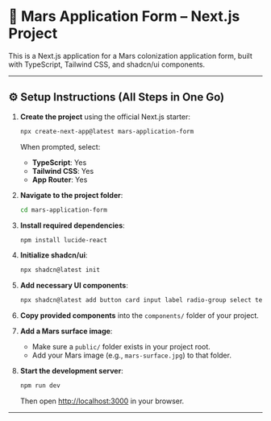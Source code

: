 # 🚀 Mars Application Form – Next.js Project

This is a Next.js application for a Mars colonization application form, built with TypeScript, Tailwind CSS, and shadcn/ui components.

---

## ⚙️ Setup Instructions (All Steps in One Go)

1. **Create the project** using the official Next.js starter:

    ```bash
    npx create-next-app@latest mars-application-form
    ```

    When prompted, select:
    - **TypeScript**: Yes  
    - **Tailwind CSS**: Yes  
    - **App Router**: Yes  

2. **Navigate to the project folder**:

    ```bash
    cd mars-application-form
    ```

3. **Install required dependencies**:

    ```bash
    npm install lucide-react
    ```

4. **Initialize shadcn/ui**:

    ```bash
    npx shadcn@latest init
    ```

5. **Add necessary UI components**:

    ```bash
    npx shadcn@latest add button card input label radio-group select textarea
    ```

6. **Copy provided components** into the `components/` folder of your project.

7. **Add a Mars surface image**:
    - Make sure a `public/` folder exists in your project root.
    - Add your Mars image (e.g., `mars-surface.jpg`) to that folder.

8. **Start the development server**:

    ```bash
    npm run dev
    ```

    Then open [http://localhost:3000](http://localhost:3000) in your browser.

-----
